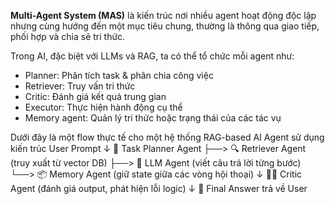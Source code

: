 **Multi-Agent System (MAS)** là kiến trúc nơi nhiều agent hoạt động độc lập nhưng cùng hướng đến một mục tiêu chung, thường là thông qua giao tiếp, phối hợp và chia sẻ tri thức.

Trong AI, đặc biệt với LLMs và RAG, ta có thể tổ chức mỗi agent như:
- Planner: Phân tích task & phân chia công việc
- Retriever: Truy vấn tri thức
- Critic: Đánh giá kết quả trung gian
- Executor: Thực hiện hành động cụ thể
- Memory agent: Quản lý tri thức hoặc trạng thái của các tác vụ

Dưới đây là một flow thực tế cho một hệ thống RAG-based AI Agent sử dụng kiến trúc 
User Prompt
   ↓
🧭 Task Planner Agent
   ├──> 🔍 Retriever Agent (truy xuất từ vector DB)
   ├──> 🧠 LLM Agent (viết câu trả lời từng bước)
   └──> 📦 Memory Agent (giữ state giữa các vòng hội thoại)
   ↓
🧑‍⚖️ Critic Agent (đánh giá output, phát hiện lỗi logic)
   ↓
🏁 Final Answer trả về User